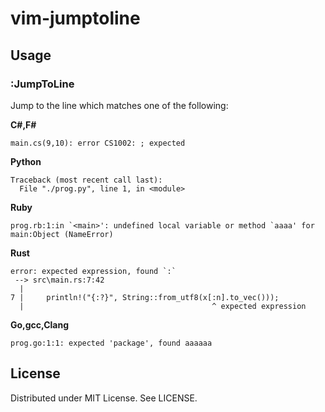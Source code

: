 
# vim-jumptoline

## Usage

### :JumpToLine

Jump to the line which matches one of the following:

__C#,F#__
```
main.cs(9,10): error CS1002: ; expected
```

__Python__
```
Traceback (most recent call last):
  File "./prog.py", line 1, in <module>
```

__Ruby__
```
prog.rb:1:in `<main>': undefined local variable or method `aaaa' for main:Object (NameError)
```

__Rust__
```
error: expected expression, found `:`
 --> src\main.rs:7:42
  |
7 |     println!("{:?}", String::from_utf8(x[:n].to_vec()));
  |                                          ^ expected expression
```

__Go,gcc,Clang__
```
prog.go:1:1: expected 'package', found aaaaaa
```


## License

Distributed under MIT License. See LICENSE.
